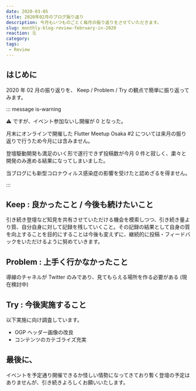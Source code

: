 ```yaml
---
date: 2020-03-05
title: 2020年02月のブログ振り返り
description: 今月もいつものごとく毎月の振り返りをさせていただきます。
slug: monthly-blog-review-february-in-2020
reaction: 🗒
category: 
tags: 
 - Review
---
```


## はじめに

2020 年 02 月の振り返りを、 Keep / Problem / Try の観点で簡単に振り返ってみます。

::: message is-warning

⚠️ ですが、イベント参加ないし開催が 0 となった。

月末にオンラインで開催した Flutter Meetup Osaka #2 については来月の振り返りで行うため今月には含みません。

登壇駆動開発も満足のいく形で遂行できず投稿数が今月 0 件と寂しく、粛々と開発のみ進める結果になってしまいました。

当ブログにも新型コロナウィルス感染症の影響を受けたと認めざるを得ません。

:::

## Keep : 良かったこと / 今後も続けたいこと

引き続き登壇など知見を共有させていただける機会を模索しつつ、引き続き量より質、自分自身に対して記録を残していくこと。その記録の結果として自身の質を向上することを目的にすることは今後も変えずに、継続的に投稿・フィードバックをいただけるように努めていきます。

## Problem : 上手く行かなかったこと

導線のチャネルが Twitter のみであり、見てもらえる場所を作る必要がある (現在検討中)

## Try : 今後実施すること

以下実施に向け調査しています。

- OGP ヘッダー画像の改良
- コンテンツのカテゴライズ充実

## 最後に、

イベントを予定通り開催できるか怪しい情勢になってきており暫く登壇の予定はありませんが、引き続きよろしくお願いいたします。
